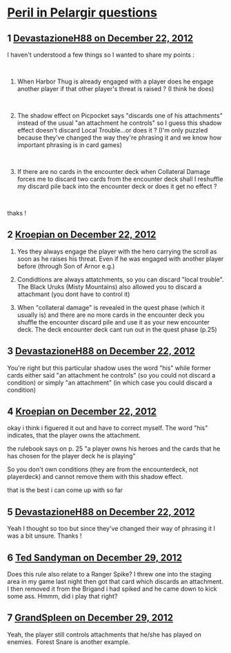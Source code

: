 # [Peril in Pelargir questions](https://community.fantasyflightgames.com/topic/76048-peril-in-pelargir-questions/)

## 1 [DevastazioneH88 on December 22, 2012](https://community.fantasyflightgames.com/topic/76048-peril-in-pelargir-questions/?do=findComment&comment=737728)

I haven't understood a few things so I wanted to share my points :

 

1) When Harbor Thug is already engaged with a player does he engage another player if that other player's threat is raised ? (I think he does)

 

2) The shadow effect on Picpocket says "discards one of his attachments" instead of the usual "an attachment he controls" so I guess this shadow effect doesn't discard Local Trouble…or does it ? (I'm only puzzled because they've changed the way they're phrasing it and we know how important phrasing is in card games)

 

3) If there are no cards in the encounter deck when Collateral Damage forces me to discard two cards from the encounter deck shall I reshuffle my discard pile back into the encounter deck or does it get no effect ?

 

thaks !

## 2 [Kroepian on December 22, 2012](https://community.fantasyflightgames.com/topic/76048-peril-in-pelargir-questions/?do=findComment&comment=737873)

1) Yes they always engage the player with the hero carrying the scroll as soon as he raises his threat. Even if he was engaged with another player before (through Son of Arnor e.g.)

2) Condidtions are always attatchments, so you can discard "local trouble". The Black Uruks (Misty Mountains) also allowed you to discard a attachmant (you dont have to control it)

3) When "collateral damage" is revealed in the quest phase (which it usually is) and there are no more cards in the encounter deck you shuffle the encounter discard pile and use it as your new encounter deck. The deck encounter deck cant run out in the quest phase (p.25)

## 3 [DevastazioneH88 on December 22, 2012](https://community.fantasyflightgames.com/topic/76048-peril-in-pelargir-questions/?do=findComment&comment=737911)

You're right but this particular shadow uses the word "his" while former cards either said "an attachment he controls" (so you could not discard a condition) or simply "an attachment" (in which case you could discard a condition)

## 4 [Kroepian on December 22, 2012](https://community.fantasyflightgames.com/topic/76048-peril-in-pelargir-questions/?do=findComment&comment=737930)

okay i think i figuered it out and have to correct myself. The word "his" indicates, that the player owns the attachment.

the rulebook says on p. 25 "a player owns his heroes and the cards that he has chosen for the player deck he is playing"

So you don't own conditions (they are from the encounterdeck, not playerdeck) and cannot remove them with this shadow effect.

that is the best i can come up with so far

## 5 [DevastazioneH88 on December 22, 2012](https://community.fantasyflightgames.com/topic/76048-peril-in-pelargir-questions/?do=findComment&comment=737995)

Yeah I thought so too but since they've changed their way of phrasing it I was a bit unsure. Thanks !

## 6 [Ted Sandyman on December 29, 2012](https://community.fantasyflightgames.com/topic/76048-peril-in-pelargir-questions/?do=findComment&comment=740207)

Does this rule also relate to a Ranger Spike? I threw one into the staging area in my game last night then got that card which discards an attachment. I then removed it from the Brigand i had spiked and he came down to kick some ass. Hmmm, did i play that right?

## 7 [GrandSpleen on December 29, 2012](https://community.fantasyflightgames.com/topic/76048-peril-in-pelargir-questions/?do=findComment&comment=740335)

Yeah, the player still controls attachments that he/she has played on enemies.  Forest Snare is another example.

